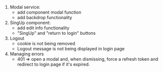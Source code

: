 1. Modal service: 
    * add component modal function
    * add backdrop functionality
2. SingUp component:
    * add edit info functionality
    * "SingUp" and "return to login" buttons
3. Logout
    * cookie is not being removed
    * Logout message is not being displayed in login page
4. Managing errors
    * 401 => open a modal and, when dismissing, force a refresh token and redirect to login page if it's expired.
